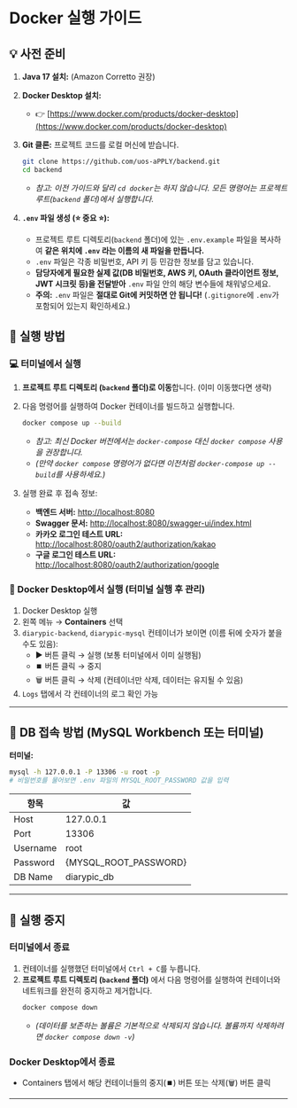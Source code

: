 # Docker 실행 가이드

## 💡 사전 준비

1.  **Java 17 설치:** (Amazon Corretto 권장)
2.  **Docker Desktop 설치:**
    *   👉 [https://www.docker.com/products/docker-desktop](https://www.docker.com/products/docker-desktop)
3.  **Git 클론:** 프로젝트 코드를 로컬 머신에 받습니다.
    ```bash
    git clone https://github.com/uos-aPPLY/backend.git
    cd backend
    ```
    *   _참고: 이전 가이드와 달리 `cd docker`는 하지 않습니다. 모든 명령어는 프로젝트 루트(`backend` 폴더)에서 실행합니다._

4.  **`.env` 파일 생성 (⭐ 중요 ⭐):**
    *   프로젝트 루트 디렉토리(`backend` 폴더)에 있는 `.env.example` 파일을 복사하여 **같은 위치에 `.env` 라는 이름의 새 파일을 만듭니다.**
    *   `.env` 파일은 각종 비밀번호, API 키 등 민감한 정보를 담고 있습니다.
    *   **담당자에게 필요한 실제 값(DB 비밀번호, AWS 키, OAuth 클라이언트 정보, JWT 시크릿 등)을 전달받아** `.env` 파일 안의 해당 변수들에 채워넣으세요.
    *   **주의:** `.env` 파일은 **절대로 Git에 커밋하면 안 됩니다!** (`.gitignore`에 `.env`가 포함되어 있는지 확인하세요.)

## 🚀 실행 방법

### 💻 터미널에서 실행

1.  **프로젝트 루트 디렉토리 (`backend` 폴더)로 이동**합니다. (이미 이동했다면 생략)
2.  다음 명령어를 실행하여 Docker 컨테이너를 빌드하고 실행합니다.
    ```bash
    docker compose up --build
    ```
    *   *참고: 최신 Docker 버전에서는 `docker-compose` 대신 `docker compose` 사용을 권장합니다.*
    *   *(만약 `docker compose` 명령어가 없다면 이전처럼 `docker-compose up --build`를 사용하세요.)*

3.  실행 완료 후 접속 정보:
    *   **백엔드 서버:** [http://localhost:8080](http://localhost:8080)
    *   **Swagger 문서:** [http://localhost:8080/swagger-ui/index.html](http://localhost:8080/swagger-ui/index.html)
    *   **카카오 로그인 테스트 URL:** [http://localhost:8080/oauth2/authorization/kakao](http://localhost:8080/oauth2/authorization/kakao)
    *   **구글 로그인 테스트 URL:** [http://localhost:8080/oauth2/authorization/google](http://localhost:8080/oauth2/authorization/google)

### 🐳 Docker Desktop에서 실행 (터미널 실행 후 관리)

1.  Docker Desktop 실행
2.  왼쪽 메뉴 → **Containers** 선택
3.  `diarypic-backend`, `diarypic-mysql` 컨테이너가 보이면 (이름 뒤에 숫자가 붙을 수도 있음):
    *   ▶️ 버튼 클릭 → 실행 (보통 터미널에서 이미 실행됨)
    *   ⏹️ 버튼 클릭 → 중지
    *   🗑️ 버튼 클릭 → 삭제 (컨테이너만 삭제, 데이터는 유지될 수 있음)
4.  `Logs` 탭에서 각 컨테이너의 로그 확인 가능

---

## 🧪 DB 접속 방법 (MySQL Workbench 또는 터미널)

**터미널:**

```bash
mysql -h 127.0.0.1 -P 13306 -u root -p
# 비밀번호를 물어보면 .env 파일의 MYSQL_ROOT_PASSWORD 값을 입력
```

| 항목     | 값             |
|----------|----------------|
| Host     | 127.0.0.1      |
| Port     | 13306          |
| Username | root           |
| Password | {MYSQL_ROOT_PASSWORD} |
| DB Name  | diarypic_db    |

---

## 🛑 실행 중지

### 터미널에서 종료

1.  컨테이너를 실행했던 터미널에서 `Ctrl + C`를 누릅니다.
2.  **프로젝트 루트 디렉토리 (`backend` 폴더)** 에서 다음 명령어를 실행하여 컨테이너와 네트워크를 완전히 중지하고 제거합니다.
    ```bash
    docker compose down
    ```
    *   *(데이터를 보존하는 볼륨은 기본적으로 삭제되지 않습니다. 볼륨까지 삭제하려면 `docker compose down -v`)*

### Docker Desktop에서 종료

*   Containers 탭에서 해당 컨테이너들의 중지(⏹️) 버튼 또는 삭제(🗑️) 버튼 클릭

---
